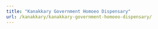 ```yaml
---
title: "Kanakkary Government Homoeo Dispensary"
url: /kanakkary/kanakkary-government-homoeo-dispensary/
---
```

